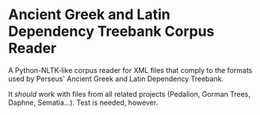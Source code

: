 # Ancient Greek and Latin Dependency Treebank Corpus Reader

A Python-NLTK-like corpus reader for XML files that comply to the formats used by Perseus' 
Ancient Greek and Latin Dependency Treebank.

It *should* work with files from all related projects (Pedalion, Gorman Trees, 
Daphne, Sematia...). Test is needed, however. 
